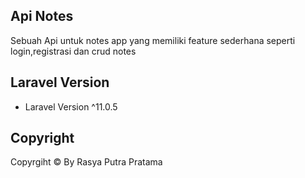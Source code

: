 ## Api Notes

Sebuah Api untuk notes app yang memiliki feature sederhana  seperti login,registrasi dan crud notes

## Laravel Version
- Laravel Version ^11.0.5

## Copyright
Copyrgiht &copy; By Rasya Putra Pratama
